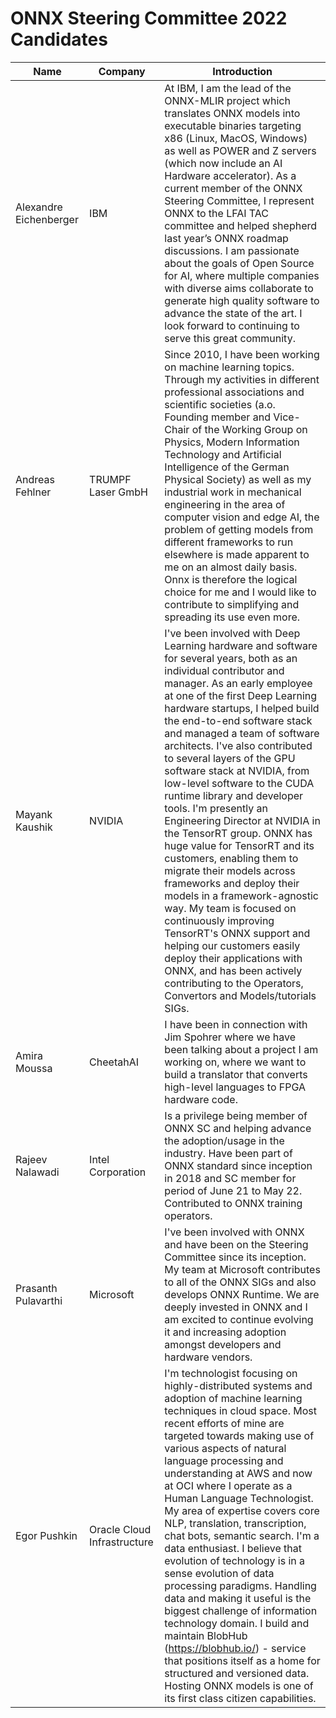 ONNX Steering Committee 2022 Candidates
==========================================

| Name                   | Company                                         |Introduction                                                                                                                                                                                                                                                                                                                                                                                                                                                                                                                                                                                                                                                                                                                                                                                                                                                                                                                                                                                                                                             |
|------------------------|-------------------------------------------------|----------------------------------------------------------------------------------------------------------------------------------------------------------------------------------------------------------------------------------------------------------------------------------------------------------------------------------------------------------------------------------------------------------------------------------------------------------------------------------------------------------------------------------------------------------------------------------------------------------------------------------------------------------------------------------------------------------------------------------------------------------------------------------------------------------------------------------------------------------------------------------------------------------------------------------------------------------------------------------------------------------------------------------------------------------|
| Alexandre Eichenberger  | IBM  | At IBM, I am the lead of the ONNX-MLIR project which translates ONNX models into executable binaries targeting x86 (Linux, MacOS, Windows) as well as POWER and Z servers (which now include an AI Hardware accelerator). As a current member of the ONNX Steering Committee, I represent ONNX to the LFAI TAC committee and helped shepherd last year’s ONNX roadmap discussions. I am passionate about the goals of Open Source for AI, where multiple companies with diverse aims collaborate to generate high quality software to advance the state of the art. I look forward to continuing to serve this great community.   |                                                                                               
| Andreas Fehlner  | TRUMPF Laser GmbH  | Since 2010, I have been working on machine learning topics. Through my activities in different professional associations and scientific societies (a.o. Founding member and Vice-Chair of the Working Group on Physics, Modern Information Technology and Artificial Intelligence of the German Physical Society) as well as my industrial work in mechanical engineering in the area of computer vision and edge AI, the problem of getting models from different frameworks to run elsewhere is made apparent to me on an almost daily basis. Onnx is therefore the logical choice for me and I would like to contribute to simplifying and spreading its use even more. |                                                                                                
| Mayank Kaushik  | NVIDIA  | I've been involved with Deep Learning hardware and software for several years, both as an individual contributor and manager. As an early employee at one of the first Deep Learning hardware startups, I helped build the end-to-end software stack and managed a team of software architects. I've also contributed to several layers of the GPU software stack at NVIDIA, from low-level software to the CUDA runtime library and developer tools. I'm presently an Engineering Director at NVIDIA in the TensorRT group. ONNX has huge value for TensorRT and its customers, enabling them to migrate their models across frameworks and deploy their models in a framework-agnostic way. My team is focused on continuously improving TensorRT's ONNX support and helping our customers easily deploy their applications with ONNX, and has been actively contributing to the Operators, Convertors and Models/tutorials SIGs. |                                                                                                
| Amira Moussa  | CheetahAI  | I have been in connection with Jim Spohrer where we have been talking about a project I am working on, where we want to build a translator that converts high-level languages to FPGA hardware code.  |                                                                                                
| Rajeev Nalawadi  | Intel Corporation  | Is a privilege being member of ONNX SC and helping advance the adoption/usage in the industry. Have been part of ONNX standard since inception in 2018 and SC member for period of June 21 to May 22. Contributed to ONNX training operators.     |                                                                                               
| Prasanth Pulavarthi  | Microsoft  | I've been involved with ONNX and have been on the Steering Committee since its inception. My team at Microsoft contributes to all of the ONNX SIGs and also develops ONNX Runtime. We are deeply invested in ONNX and I am excited to continue evolving it and increasing adoption amongst developers and hardware vendors.     |                                                                                               
| Egor Pushkin  | Oracle Cloud Infrastructure  | I'm technologist focusing on highly-distributed systems and adoption of machine learning techniques in cloud space. Most recent efforts of mine are targeted towards making use of various aspects of natural language processing and understanding at AWS and now at OCI where I operate as a Human Language Technologist. My area of expertise covers core NLP, translation, transcription, chat bots, semantic search. I'm a data enthusiast. I believe that evolution of technology is in a sense evolution of data processing paradigms. Handling data and making it useful is the biggest challenge of information technology domain. I build and maintain BlobHub (https://blobhub.io/) - service that positions itself as a home for structured and versioned data. Hosting ONNX models is one of its first class citizen capabilities. |                                                                                                                                                                                  